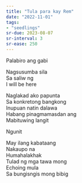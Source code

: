 ```yaml
---
title: "Tula para kay Rem"
date: "2022-11-01"
tags:
- "seedlings"
sr-due: 2023-08-07
sr-interval: 3
sr-ease: 250
---
```

Palabiro ang gabi  

Nagsusumba sila  
Sa saliw ng  
I will be here  

Naglakad ako papunta  
Sa konkretong bangkong  
Inupuan natin dalawa  
Habang pinagmamasdan ang  
Mabituwing langit  

Ngunit  

May ilang kabataang  
Nakaupo na  
Humahalakhak  
Tulad ng mga tawa mong  
Echoing mula   
Sa bungisngis mong bibig  